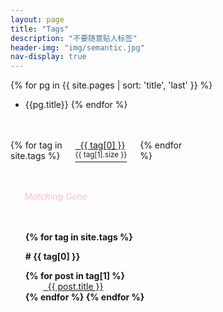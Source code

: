 ```yaml
---
layout: page
title: "Tags"
description: "不要随意贴人标签"  
header-img: "img/semantic.jpg"  
nav-display: true
---
```


<style type="text/css">
@media all and (max-width:768px){
#tag_cloud {margin:0.5in 0em;font-weight: normal;
-moz-column-count:3; /* Firefox */
-webkit-column-count:3; /* Safari and Chrome */
column-count:3;}

}
@media all and (min-width:768px){
#tag_cloud {margin:0.5in 0em;font-weight: normal;
-moz-column-count:5; /* Firefox */
-webkit-column-count:5; /* Safari and Chrome */
column-count:5;}

}
#MatchingGene {font-style:italic;color:pink;margin:0em 1em 0.5in}
#MyTags {color:#11b7ae}
</style>

{% for pg in {{ site.pages | sort: 'title', 'last' }} %}
- {{pg.title}}
{% endfor %}

<div id='tag_cloud'>
{% for tag in site.tags  %}
<a href="#{{ tag[0] }}" title="{{ tag[0] }}"><i id="MyTags" class="fa fa-tags">&nbsp;&nbsp;</i>{{ tag[0] }}<sup>{{ tag[1].size }}</sup></a><br/>
{% endfor %}
</div>

<div id="MatchingGene"><i class="fa fa-spinner fa-pulse"></i> &nbsp; Matching Gene</div>

<ul class="listing" style="list-style-type: none;font-weight: bold;">
{% for tag in site.tags %}
  <li class="listing-seperator" id="{{ tag[0] }}" style="margin:1em auto">#&nbsp;{{ tag[0] }}</li>
{% for post in tag[1] %}
  <li class="listing-item" style="text-indent:1em;font-weight:normal;">
  <a href="{{ post.url }}" title="{{ post.title }}" style="margin-left:1em;"><i class="fa fa-link">&nbsp;&nbsp;</i>{{ post.title }}</a>
  </li>
{% endfor %}
{% endfor %}
</ul>

<!--
<script src="/media/js/jquery.tagcloud.js" type="text/javascript" charset="utf-8"></script> 
<script language="javascript">
$.fn.tagcloud.defaults = {
    size: {start: 1, end: 1, unit: 'em'},
      color: {start: '#f8e0e6', end: '#ff3333'}
};

$(function () {
    $('#tag_cloud a').tagcloud();
});
</script>
-->